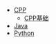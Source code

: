 -   [CPP](/coding/CPP.md)
    -   [CPP基础](/coding/CPP/cpp_base/README.md)
-   [Java](/coding/java.md)
-   [Python](/coding/python.md)
